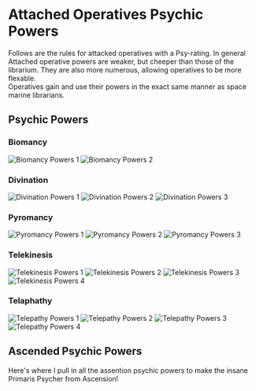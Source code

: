 # Attached Operatives Psychic Powers
Follows are the rules for attacked operatives with a Psy-rating. In general Attached operative powers are weaker, but cheeper than those of the librarium. They are also more numerous, allowing operatives to be more flexable.  
Operatives gain and use their powers in the exact same manner as space marine librarians.

## Psychic Powers

### Biomancy
![Biomancy Powers 1](../images/BiomancyPowers1.png)
![Biomancy Powers 2](../images/BiomancyPowers2.png)

### Divination
![Divination Powers 1](../images/DivinationPowers1.png)
![Divination Powers 2](../images/DivinationPowers2.png)
![Divination Powers 3](../images/DivinationPowers3.png)

### Pyromancy
![Pyromancy Powers 1](../images/PyromancyPowers1.png)
![Pyromancy Powers 2](../images/PyromancyPowers2.png)
![Pyromancy Powers 3](../images/PyromancyPowers3.png)

### Telekinesis
![Telekinesis Powers 1](../images/TelekinesisPowers1.png)
![Telekinesis Powers 2](../images/TelekinesisPowers2.png)
![Telekinesis Powers 3](../images/TelekinesisPowers3.png)
![Telekinesis Powers 4](../images/TelekinesisPowers4.png)

### Telaphathy
![Telepathy Powers 1](../images/TelepathyPowers1.png)
![Telepathy Powers 2](../images/TelepathyPowers2.png)
![Telepathy Powers 3](../images/TelepathyPowers3.png)
![Telepathy Powers 4](../images/TelepathyPowers4.png)

## Ascended Psychic Powers
Here's where I pull in all the assention psychic powers to make the insane Primaris Psycher from Ascension!
